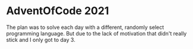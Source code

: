 # AdventOfCode 2021

The plan was to solve each day with a different, randomly select programming language. But due to the lack of motivation that didn't really stick and I only got to day 3.
